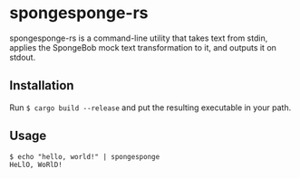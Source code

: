 # spongesponge-rs

spongesponge-rs is a command-line utility that takes text from stdin, applies the SpongeBob mock text transformation to it, and outputs it on stdout.

## Installation

Run `$ cargo build --release` and put the resulting executable in your path.

## Usage

```
$ echo "hello, world!" | spongesponge
HeLlO, WoRlD!
```
